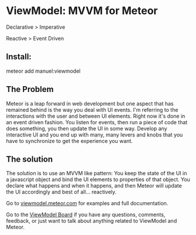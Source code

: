 ViewModel: MVVM for Meteor
==========================

Declarative > Imperative

Reactive > Event Driven

Install:
--------
meteor add manuel:viewmodel

The Problem
-----------

Meteor is a leap forward in web development but one aspect that has remained behind is the way you deal with UI events. I'm referring to the interactions with the user and between UI elements. Right now it's done in an event driven fashion. You listen for events, then run a piece of code that does something, you then update the UI in some way. Develop any interactive UI and you end up with many, many levers and knobs that you have to synchronize to get the experience you want.

The solution
------------

The solution is to use an MVVM like pattern: You keep the state of the UI in a javascript object and bind the UI elements to properties of that object. You declare what happens and when it happens, and then Meteor will update the UI accordingly and best of all... reactively.

Go to [viewmodel.meteor.com][1] for examples and full documentation.

Go to the [ViewModel Board][2] if you have any questions, comments, feedback, or just want to talk about anything related to ViewModel and Meteor.

[1]:http://viewmodel.meteor.com/
[2]:http://viewmodelboard.meteor.com
